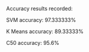 Accuracy results recorded: 

SVM accuracy: 97.333333%

K Means accuracy:  89.33333%

C50 accuracy: 95.6%